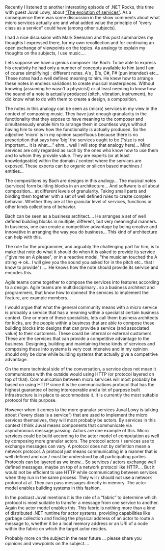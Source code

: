 Recently I listened to another interesting episode of .NET Rocks, this time with guest Juval Lowy, about [“The evolution of services”](http://www.dotnetrocks.com/?show=1293). As a consequence there was some discussion in the show comments about what micro services actually are and what added value the principle of “every class as a service” could have (among other subjects).

I had a nice discussion with Mark Seemann and this post summarizes my thoughts I expressed there, for my own recollection and for continuing an open exchange of viewpoints on the topics. As analogy to explain my thoughts on the subjects, I use music….

Lets suppose we have a genius composer like Bach. To be able to express his creativity he had only a number of concepts available to him (and I am of course simplifying) : different notes. A's , B's, C#, F# (pun intended) etc... These notes had a well defined meaning to him. He knew how to arrange these notes in endless variations to create musical masterpieces. Without knowing (assuming he wasn't a physicist) or at least needing to know how the sound of a note is actually produced (pitch, vibration, instrument), he did know what to do with them to create a design, a composition.

The notes in this analogy can be seen as (micro) services in my view in the context of composing music. They have just enough granularity in the functionality that they expose to have meaning to the composer and simultaneously enable him to arrange them in countless ways without having him to know how the functionality is actually produced. So the adjective 'micro' is in my opinion superfluous because there is no prescription that says how 'big' the services ought to be ("size is not important... it is what...." ehm... well I will stop that analogy here)... Mind services are only regarded as such by the ones who know how to use them and to whom they provide value. They are experts (or at least knowledgeable) within the domain / context where the services are exposed. These experts can be organic or silicon based machines / entities…

The compositions by Bach are designs in this analogy... The musical notes (services) form building blocks in an architecture... And software is all about composition... at different levels of granularity. Taking small parts and binding them together with a set of well defined rules to create complex behavior. Whether they are at the granular level of services, functions or other kinds collections of behavior.

Bach can be seen as a business architect.... He arranges a set of well defined building blocks in multiple, different, but very meaningful manners. In business, one can create a competitive advantage by being creative and innovative in arranging the way you do business... This kind of architecture can help with this.

The role for the programmer, and arguably the challenging part for him, is to make that note do what it should do when it is asked to provide its service ("give me an A please", or in a reactive model, "the musician touched the A string => ok.. I will give you the sound you asked for in the pitch etc.. that I know to provide") .... He knows how the note should provide its service and encodes this.

Agile teams come together to compose the services into features according to a design. Agile teams are multidisciplinary.. so a business architect and programmers, that know how to connect the services to implement the feature, are example members...

I would argue that what the general community means with a micro service is probably a service that has a meaning within a specialist certain business context. One or more of these specialists, lets call them business architects for kicks, are the people within a business that are able to compose these building blocks into designs that can provide a service (and associated value) to their customers. These could be internal or external customers. These are the services that can provide a competitive advantage to the business. Designing, building and maintaining these kinds of services and composing these into systems is very cost intensive and in my opinion should only be done while building systems that actually give a competitive advantage.

On the more technical side of the conversation, a service does not mean it communicates with the outside would using HTTP (or protocol layered on top of that). Communication between micro services will most probably be based on using HTTP since it is the communications protocol that has the highest guarantee of being interoperable and a lot of purpose built infrastructure is in place to accommodate it. It is currently the most suitable protocol for this purpose.

However when it comes to the more granular services Juval Lowy is talking about (“every class is a service”) that are used to implement the micro services themselves, they will most probably be actors. By services in this context I think Juval means components that communicate via asynchronous message passing. Actors are one example of this. Micro services could be build according to the actor model of computation as well by composing more granular actors. The protocol actors / services use to exchange messages can vary. A protocol does not by definition mean a network protocol. A protocol just means communicating in a manner that is well defined and can / must be understood by all participating parties. Protocols can be layered as we know... So services / actors exchange well defined messages, maybe on top of a network protocol like HTTP.... But it would not be efficient to use HTTP while communicating between services when they run in the same process. They will / should not use a network protocol at al. They can pass messages directly in memory. The actor model enables building systems in this fashion.

In the podcast Juval mentions it is the role of a “fabric” to determine which protocol is most suitable to transfer a message from one service to another. Again the actor model enables this. This fabric is nothing more than a kind of distributed .NET runtime for actor systems, providing capabilities like garbage collection and finding the physical address of an actor to route a message to, whether it be a local memory address or an URI of a node within the fabric on which the target actor resides.

Probably more on the subject in the near future … please share you opinions and viewpoints on the subject….